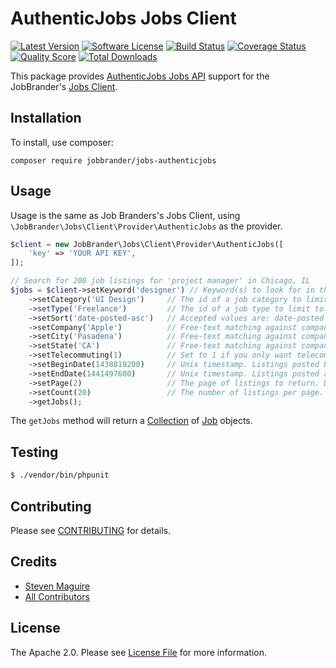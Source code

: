 # AuthenticJobs Jobs Client

[![Latest Version](https://img.shields.io/github/release/JobBrander/jobs-authenticjobs.svg?style=flat-square)](https://github.com/JobBrander/jobs-authenticjobs/releases)
[![Software License](https://img.shields.io/badge/license-APACHE%202.0-brightgreen.svg?style=flat-square)](LICENSE.md)
[![Build Status](https://img.shields.io/travis/JobBrander/jobs-authenticjobs/master.svg?style=flat-square&1)](https://travis-ci.org/JobBrander/jobs-authenticjobs)
[![Coverage Status](https://img.shields.io/scrutinizer/coverage/g/JobBrander/jobs-authenticjobs.svg?style=flat-square)](https://scrutinizer-ci.com/g/JobBrander/jobs-authenticjobs/code-structure)
[![Quality Score](https://img.shields.io/scrutinizer/g/JobBrander/jobs-authenticjobs.svg?style=flat-square)](https://scrutinizer-ci.com/g/JobBrander/jobs-authenticjobs)
[![Total Downloads](https://img.shields.io/packagist/dt/jobbrander/jobs-authenticjobs.svg?style=flat-square)](https://packagist.org/packages/jobbrander/jobs-authenticjobs)

This package provides [AuthenticJobs Jobs API](https://authenticjobs.com/api/documentation)
support for the JobBrander's [Jobs Client](https://github.com/JobBrander/jobs-common).

## Installation

To install, use composer:

```
composer require jobbrander/jobs-authenticjobs
```

## Usage

Usage is the same as Job Branders's Jobs Client, using `\JobBrander\Jobs\Client\Provider\AuthenticJobs` as the provider.

```php
$client = new JobBrander\Jobs\Client\Provider\AuthenticJobs([
    'key' => 'YOUR API KEY',
]);

// Search for 200 job listings for 'project manager' in Chicago, IL
$jobs = $client->setKeyword('designer') // Keyword(s) to look for in the title or description of the job posting. Separate multiple keywords with commas. Multiple keywords will be treated as an OR
    ->setCategory('UI Design')     // The id of a job category to limit to. See aj.categories.getList
    ->setType('Freelance')         // The id of a job type to limit to. See aj.types.getList
    ->setSort('date-posted-asc')   // Accepted values are: date-posted-desc (the default) and date-posted-asc
    ->setCompany('Apple')          // Free-text matching against company names. Suggested values are the ids from aj.jobs.getCompanies
    ->setCity('Pasadena')          // Free-text matching against company location names. Suggested values are the ids from aj.jobs.getLocation
    ->setState('CA')               // Free-text matching against company location names. Suggested values are the ids from aj.jobs.getLocation
    ->setTelecommuting(1)          // Set to 1 if you only want telecommuting jobs
    ->setBeginDate(1438819200)     // Unix timestamp. Listings posted before this time will not be returned
    ->setEndDate(1441497600)       // Unix timestamp. Listings posted after this time will not be returned
    ->setPage(2)                   // The page of listings to return. Defaults to 1.
    ->setCount(20)                 // The number of listings per page. The default value is 10. The maximum value is 100.
    ->getJobs();
```

The `getJobs` method will return a [Collection](https://github.com/JobBrander/jobs-common/blob/master/src/Collection.php) of [Job](https://github.com/JobBrander/jobs-common/blob/master/src/Job.php) objects.

## Testing

``` bash
$ ./vendor/bin/phpunit
```

## Contributing

Please see [CONTRIBUTING](https://github.com/jobbrander/jobs-authenticjobs/blob/master/CONTRIBUTING.md) for details.


## Credits

- [Steven Maguire](https://github.com/stevenmaguire)
- [All Contributors](https://github.com/jobbrander/jobs-authenticjobs/contributors)


## License

The Apache 2.0. Please see [License File](https://github.com/jobbrander/jobs-authenticjobs/blob/master/LICENSE) for more information.
